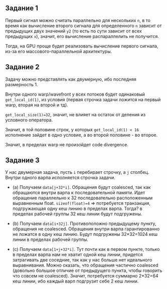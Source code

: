 ## Задание 1
Первый сигнал можно считать параллельно для нескольких `n`, в то время как вычисление второго сигнала для определенного `n` зависит от предыдущих двух значений `y2` (то есть по сути зависит от всех предыдущих `x`), значит, его вычисление распараллелить не получится.

Тогда, на GPU проще будет реализовать вычисление первого сигнала, из-за его массового-параллельной архитектуры.

## Задание 2
Задачу можно представлять как двумерную, ибо последняя размерность 1.

Внутри одного warp/wavefront у всех потоков будет одинаковый `get_local_id(1)`, из условия (первая строчка задачи ложится на первый warp, вторая на второй и тд).

`get_local_size(1)=32`, значит, не влияет на остаток от деления из условного оператора.

Значит, в той половине строк, у которых `get_local_id(1) < 16` исполнение зайдет в одно условие, а во второй половине - во второе.

Значит, в пределах warp не произойдет code divergence.

## Задание 3
У нас двумерная задача, пусть `i` перебирает строчку, а `j` столбец. Внутри одного варпа исполняется строчка задачи.

- (a) Получаем `data[j+32*i]`. Обращения будут coalesced, так как обращаются внутри варпа к последовательной памяти. Идет обращение параллельно к 32 последовательно расположенным выравненным float. `sizeof(float)=4` => потребуется транзакция, подгружающая одну кеш линию в пределах варпа.
Тогда? в пределах рабочей группы 32 кеш линии будут подгружены.

- (b) Получаем `data[i+32j]`. Противоположно предыдущему пункту, обращения не coalesced. Обращения внутри варпа гарантированно не ложатся в одну кеш линию. Будут подгружены 32*32=1024 кеш линии в пределах рабочей группы.

- (c) Получаем `data[1+j+32*i]`.
 Тут почти как в первом пункте, только в пределах варпа нам не хватит одной кеш линии, придется затрагивать две соседние, так как у нас больше нет идеального выравнивания. Можно сказать, что обращения частично coalesced (довольно большое отличие от предыдущего пункта, чтобы говорить что совсем не coalesced).
 Значит, потребуется суммарно 2*32=64 кеш линии, ибо каждый варп подгрузит себе 2 кеш линии.